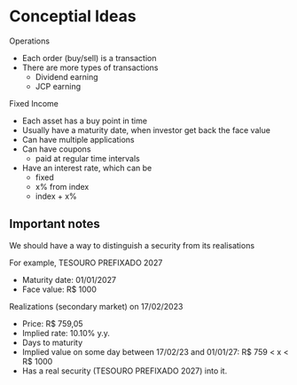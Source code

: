 
# Conceptial Ideas

Operations

- Each order (buy/sell) is a transaction
- There are more types of transactions
    - Dividend earning
    - JCP earning


Fixed Income

- Each asset has a buy point in time
- Usually have a maturity date, when investor get back the face value
- Can have multiple applications
- Can have coupons
    - paid at regular time intervals
- Have an interest rate, which can be
    - fixed
    - x% from index
    - index + x%


## Important notes

We should have a way to distinguish a security from its realisations

For example, TESOURO PREFIXADO 2027
- Maturity date: 01/01/2027
- Face value: R$ 1000

Realizations (secondary market) on 17/02/2023
- Price: R$ 759,05
- Implied rate: 10.10% y.y.
- Days to maturity
- Implied value on some day between 17/02/23 and 01/01/27: R$ 759 < x < R$ 1000
- Has a real security (TESOURO PREFIXADO 2027) into it.
